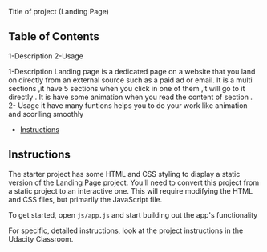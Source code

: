 Title of project (Landing Page) 

## Table of Contents
1-Description
2-Usage


1-Description
Landing page is a dedicated page on a website that you land on directly from an external source such as a paid ad or email.
It is a multi sections ,it have 5 sections when you click in one of them ,it will go to it directly .
It is have some animation when you read the content of section .
2- Usage
it have many funtions helps you to do your work like animation and scorlling smoothly

* [Instructions](#instructions)

## Instructions

The starter project has some HTML and CSS styling to display a static version of the Landing Page project. You'll need to convert this project from a static project to an interactive one. This will require modifying the HTML and CSS files, but primarily the JavaScript file.

To get started, open `js/app.js` and start building out the app's functionality

For specific, detailed instructions, look at the project instructions in the Udacity Classroom.
